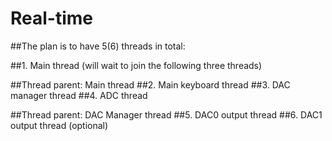# Real-time

##The plan is to have 5(6) threads in total:

##1. Main thread (will wait to join the following three threads)

##Thread parent: Main thread
##2. Main keyboard thread
##3. DAC manager thread
##4. ADC thread

##Thread parent: DAC Manager thread
##5. DAC0 output thread
##6. DAC1 output thread (optional)
